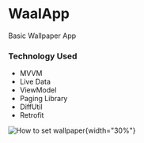 # WaalApp

Basic Wallpaper App

### Technology Used

- MVVM
- Live Data
- ViewModel
- Paging Library
- DiffUtil
- Retrofit

![How to set wallpaper](https://github.com/FiratGURGUR/WaalApp/blob/master/app/screen/waal.gif){width="30%"}

